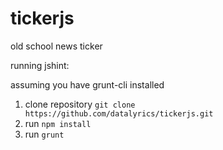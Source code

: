 tickerjs
========

old school news ticker

running jshint:

assuming you have grunt-cli installed

1. clone repository `git clone https://github.com/datalyrics/tickerjs.git`
2. run `npm install`
3. run `grunt`
